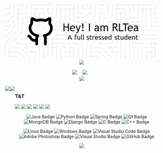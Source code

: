 <!-- ### Hi there 👋 -->
<!-- ![Header](https://raw.githubusercontent.com/RoaraeonLiou/RoaraeonLiou/main/github-header-image.png) -->
<!-- ![Header](./github-header-image.png) -->
<div align="center"> 
  <img src="https://raw.githubusercontent.com/RoaraeonLiou/RoaraeonLiou/main/github-header-image.png"> 
  <div style="height:2;"></div>
  <img align="center" src="https://readme-typing-svg.demolab.com?font=Fira+Code&pause=1000&color=2977CB&center=true&vCenter=true&multiline=true&repeat=false&random=false&width=435&lines=Welcome+to+RLTea's+Github" />
  <div>&nbsp;</div>
  <a href="https://blog.csdn.net/u012703894?type=blog"><img src="https://img.shields.io/badge/Website-博客-8c36db" /></a>&emsp;
  <a href="https://space.bilibili.com/45285286/"><img src="https://img.shields.io/badge/Bilibili-B站-ff69b4" /></a>&emsp;
  <!-- <a href="https://twitter.com/sun0225SUN/"><img src="https://img.shields.io/badge/Twitter-推特-blue" /></a>&emsp; -->
  <!-- <a href="https://www.youtube.com/@sun0225SUN"><img src="https://img.shields.io/badge/YouTube-油管-c32136" /></a>&emsp; -->
  <div style="height:2;"></div>
  <img align="center" src="https://komarev.com/ghpvc/?username=RoaraeonLiou" />
  <div style="height:2;"></div>
  <div style="height:2;"></div>
  <div>&nbsp;</div>
</div>




<div style="width:100%;">
<a href="https://github.com/RoaraeonLiou">
  <img style="display:inline-block;float:left;width=50%;" align="center" src="https://github-readme-stats.vercel.app/api?username=RoaraeonLiou&show_icons=true" height="180"/>
</a>
<a href="https://github.com/anuraghazra/convoychat">
  <img style="display:inline-block;float:left;width=50%;" align="center" src="https://github-readme-stats.vercel.app/api/top-langs/?username=RoaraeonLiou&hide=jupyter%20notebook&layout=compact" height="180"/>
</a>
</div>
<!--
[![Readme Card](https://github-readme-stats.vercel.app/api?username=RoaraeonLiou&show_icons=true&title_color=ffffff&icon_color=bb2acf&text_color=daf7dc&bg_color=151515&card_width=300)](https://github.com/RoaraeonLiou)[![Top Langs](https://github-readme-stats.vercel.app/api/top-langs/?username=RoaraeonLiou&layout=compact&exclude_repo=RoaraeonLiou.github.io&title_color=ffffff&icon_color=bb2acf&text_color=daf7dc&bg_color=151515&height=30)](https://github.com/RoaraeonLiou)
-->

### T&T

<!-- [![](https://img.shields.io/badge/-Java-007396?style=flat-square&logo=java&logoColor=ffffff)](https://github.com/RoaraeonLiou) -->

![](https://img.shields.io/badge/OS-Linux-informational?style=flat&logo=linux&logoColor=white&color=2bbc8a)
![](https://img.shields.io/badge/OS-Windows-informational?style=flat&logo=windows&logoColor=white&color=2bbc8a)
![](https://img.shields.io/badge/Code-Java-informational?style=flat&logo=java&logoColor=white&color=2bbc8a)
![](https://img.shields.io/badge/Code-Python-informational?style=flat&logo=python&logoColor=white&color=2bbc8a)
![](https://img.shields.io/badge/Code-C++-informational?style=flat&logo=cplusplus&logoColor=white&color=2bbc8a)
![](https://img.shields.io/badge/Code-GoLang-informational?style=flat&logo=go&logoColor=white&color=2bbc8a)

<!--  skill badge 技能徽章 -->
<div align="center" >
  
![Java Badge](https://img.shields.io/badge/Java-61DAFB?logo=java&logoColor=000&style=flat)
![Python Badge](https://img.shields.io/badge/Python-3776AB?logo=python&logoColor=fff&style=flat)
![Spring Badge](https://img.shields.io/badge/Spring-6DB33F?logo=spring&logoColor=fff&style=flat)
![Qt Badge](https://img.shields.io/badge/Qt-41CD52?logo=qt&logoColor=fff&style=flat)
![MongoDB Badge](https://img.shields.io/badge/MongoDB-47A248?logo=mongodb&logoColor=fff&style=flat)
![Django Badge](https://img.shields.io/badge/Django-092E20?logo=django&logoColor=fff&style=flat)
![C Badge](https://img.shields.io/badge/C-41CD52?logo=c&logoColor=fff&style=flat)
![C++ Badge](https://img.shields.io/badge/C%2B%2B-00599C?logo=cplusplus&logoColor=fff&style=flat)

![Linux Badge](https://img.shields.io/badge/Linux-FCC624?logo=linux&logoColor=000&style=flat)
![Windows Badge](https://img.shields.io/badge/Windows-0078D6?logo=windows&logoColor=fff&style=flat)
![Visual Studio Code Badge](https://img.shields.io/badge/Visual%20Studio%20Code-007ACC?logo=visualstudiocode&logoColor=fff&style=flat)
![Adobe Photoshop Badge](https://img.shields.io/badge/Adobe%20Photoshop-31A8FF?logo=adobephotoshop&logoColor=fff&style=flat)
![Visual Studio Badge](https://img.shields.io/badge/Visual%20Studio-5C2D91?logo=visualstudio&logoColor=fff&style=flat)
![GitHub Badge](https://img.shields.io/badge/GitHub-181717?logo=github&logoColor=fff&style=flat)

<!-- programming tool icon 编程工具图标 -->
<img src="https://skillicons.dev/icons?i=ps,c,cpp,java,python,discord,twitter,mysql,mongodb,instagram,idea,goland,pycharm,git" /><br>
</div>

<!--
🌱 It's RLTEA space.
**RoaraeonLiou/RoaraeonLiou** is a ✨ _special_ ✨ repository because its `README.md` (this file) appears on your GitHub profile.

Here are some ideas to get you started:

- 🔭 I’m currently working on ...
- 🌱 I’m currently learning ...
- 👯 I’m looking to collaborate on ...
- 🤔 I’m looking for help with ...
- 💬 Ask me about ...
- 📫 How to reach me: ...
- 😄 Pronouns: ...
- ⚡ Fun fact: ...
-->


<!--https://cloud.tencent.com/developer/article/1866501-->


